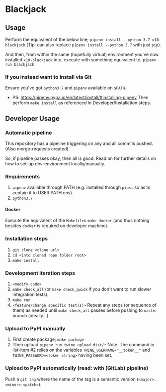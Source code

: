 # Blackjack

## Usage
Perform the equivalent of the below line;
`pipenv install --python 3.7 x10-blackjack` (Tip: can also replace `pipenv install --python 3.7` with just `pip`).

And then, from within the same (hopefully virtual) environment you've now installed `x10-blackjack` into, execute with something equivalent to;
`pipenv run blackjack`

### If you instead want to install via Git
Ensure you've got `python3.7` and `pipenv` available on `$PATH`.
- PS: https://pipenv.pypa.io/en/latest/install/#installing-pipenv
Then perform `make install` as referenced in Developer/Installation steps.

## Developer Usage
### Automatic pipeline
This repository has a pipeline triggering on any and all commits pushed.
(Also merge-requests created).

So, if pipeline passes okay, then all is good.
Read on for further details on how to set-up dev-environment locally/manually.

### Requirements
1. `pipenv` available through PATH (e.g. installed through `pipsi` so as to contain it to USER PATH env).
2. `python3.7`

#### Docker
Execute the equivalent of the `Makefile`s `make docker` (and thus nothing besides `docker` is required on developer machine).

### Installation steps
1. `git clone <clone url>`
2. `cd <into cloned repo folder root>`
3. `make install`

### Development iteration steps
1. `<modify code>`
2. `make check_all` (or `make check_quick` if you don't want to run slower integration tests).
3. `make run`
4. `<feature/change specific test(s)>`
Repeat any steps (or sequence of them) as needed until `make check_all` passes before pushing to `master` branch (ideally...).

### Upload to PyPI manually
1. First create package; `make package`
2. Then upload `pipenv run twine upload dist/*`
Note: The command in list-item #2 relies on the variables `TWINE_USERNAME="__token__"` and `TWINE_PASSWORD=<token string>` having been set.

### Upload to PyPI automatically (read: with (GitLab) pipeline)
Push a `git tag` where the name of the tag is a semantic version (`<major>.<minor>.<patch>`).
